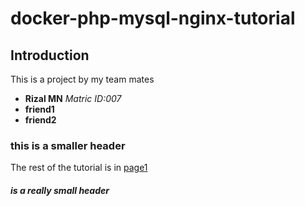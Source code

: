 # docker-php-mysql-nginx-tutorial

## Introduction

This is a project by my team mates
* **Rizal MN** *Matric ID:007*
* **friend1**
* **friend2**

### this is a smaller header

The rest of the tutorial is in [page1](page1.md)

##### is a really small header
